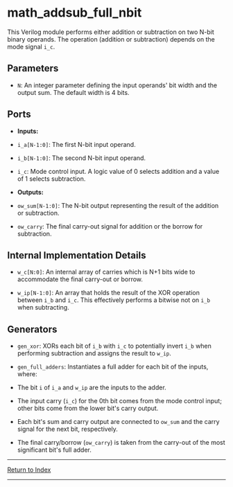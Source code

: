 # math_addsub_full_nbit

This Verilog module performs either addition or subtraction on two N-bit binary operands. The operation (addition or subtraction) depends on the mode signal `i_c`.

## Parameters

- `N`: An integer parameter defining the input operands' bit width and the output sum. The default width is 4 bits.

## Ports

- **Inputs:**

- `i_a[N-1:0]`: The first N-bit input operand.

- `i_b[N-1:0]`: The second N-bit input operand.

- `i_c`: Mode control input. A logic value of 0 selects addition and a value of 1 selects subtraction.

- **Outputs:**

- `ow_sum[N-1:0]`: The N-bit output representing the result of the addition or subtraction.

- `ow_carry`: The final carry-out signal for addition or the borrow for subtraction.

## Internal Implementation Details

- `w_c[N:0]`: An internal array of carries which is N+1 bits wide to accommodate the final carry-out or borrow.

- `w_ip[N-1:0]`: An array that holds the result of the XOR operation between `i_b` and `i_c`. This effectively performs a bitwise not on `i_b` when subtracting.

## Generators

- `gen_xor`: XORs each bit of `i_b` with `i_c` to potentially invert `i_b` when performing subtraction and assigns the result to `w_ip`.

- `gen_full_adders`: Instantiates a full adder for each bit of the inputs, where:

- The bit `i` of `i_a` and `w_ip` are the inputs to the adder.

- The input carry (`i_c`) for the 0th bit comes from the mode control input; other bits come from the lower bit's carry output.

- Each bit's sum and carry output are connected to `ow_sum` and the carry signal for the next bit, respectively.

- The final carry/borrow (`ow_carry`) is taken from the carry-out of the most significant bit's full adder.

---

[Return to Index](index.md)

---
